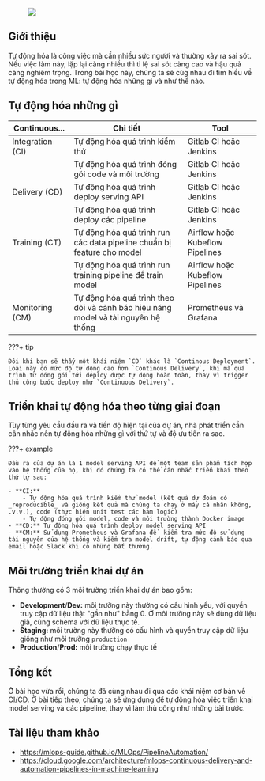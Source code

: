 <figure>
    <img src="../../../assets/images/mlops-crash-course/ci-cd/why-cicd.jpg" loading="lazy"/>
</figure>

## Giới thiệu

Tự động hóa là công việc mà cần nhiều sức người và thường xảy ra sai sót. Nếu việc làm này, lặp lại càng nhiều thì tỉ lệ sai sót càng cao và hậu quả càng nghiêm trọng. Trong bài học này, chúng ta sẽ cùg nhau đi tìm hiểu về tự động hóa trong ML: tự động hóa những gì và như thế nào.

## Tự động hóa những gì

| Continuous...    | Chi tiết                                                                          | Tool                            |
| ---------------- | --------------------------------------------------------------------------------- | ------------------------------- |
| Integration (CI) | Tự động hóa quá trình kiểm thử                                                    | Gitlab CI hoặc Jenkins          |
|                  | Tự động hóa quá trình đóng gói code và môi trường                                 | Gitlab CI hoặc Jenkins          |
| Delivery (CD)    | Tự động hóa quá trình deploy serving API                                          | Gitlab CI hoặc Jenkins          |
|                  | Tự động hóa quá trình deploy các pipeline                                         | Gitlab CI hoặc Jenkins          |
| Training (CT)    | Tự động hóa quá trình run các data pipeline chuẩn bị feature cho model            | Airflow hoặc Kubeflow Pipelines |
|                  | Tự động hóa quá trình run training pipeline để train model                        | Airflow hoặc Kubeflow Pipelines |
| Monitoring (CM)  | Tự động hóa quá trình theo dõi và cảnh báo hiệu năng model và tài nguyên hệ thống | Prometheus và Grafana           |

???+ tip

    Đôi khi bạn sẽ thấy một khái niệm `CD` khác là `Continous Deployment`. Loại này có mức độ tự động cao hơn `Continous Delivery`, khi mà quá trình từ đóng gói tới deploy được tự động hoàn toàn, thay vì trigger thủ công bước deploy như `Continuous Delivery`.

## Triển khai tự động hóa theo từng giai đoạn

Tùy từng yêu cầu đầu ra và tiến độ hiện tại của dự án, nhà phát triển cần cân nhắc nên tự động hóa những gì với thứ tự và độ ưu tiên ra sao.

???+ example

    Đầu ra của dự án là 1 model serving API để một team sản phẩm tích hợp vào hệ thống của họ, khi đó chúng ta có thể cân nhắc triển khai theo thứ tự sau:

    - **CI:**
        - Tự động hóa quá trình kiểm thử model (kết quả dự đoán có _reproducible_ và giống kết quả mà chúng ta chạy ở máy cá nhân không, .v.v.), code (thực hiện unit test các hàm logic)
        - Tự động đóng gói model, code và môi trường thành Docker image
    - **CD:** Tự động hóa quá trình deploy model serving API
    - **CM:** Sử dụng Prometheus và Grafana để  kiểm tra mức độ sử dụng tài nguyên của hệ thống và kiểm tra model drift, tự động cảnh báo qua email hoặc Slack khi có những bất thường.

## Môi trường triển khai dự án

Thông thường có 3 môi trường triển khai dự án bao gồm:

- **Development**/**Dev:** môi trường này thường có cấu hình yếu, với quyền truy cập dữ liệu thật "gần như" bằng 0. Ở môi trường này sẽ dùng dữ liệu giả, cùng schema với dữ liệu thực tế.
- **Staging:** môi trường này thường có cấu hình và quyền truy cập dữ liệu giống như môi trường `production`
- **Production**/**Prod:** môi trường chạy thực tế

## Tổng kết

Ở bài học vừa rồi, chúng ta đã cùng nhau đi qua các khái niệm cơ bản về CI/CD. Ở bài tiếp theo, chúng ta sẽ ứng dụng để tự động hóa việc triển khai model serving và các pipeline, thay vì làm thủ công như những bài trước.

## Tài liệu tham khảo

- <https://mlops-guide.github.io/MLOps/PipelineAutomation/>
- <https://cloud.google.com/architecture/mlops-continuous-delivery-and-automation-pipelines-in-machine-learning>
